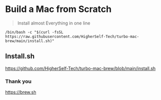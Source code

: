 # Build a Mac from Scratch
> Install almost Everything in one line

`/bin/bash -c "$(curl -fsSL https://raw.githubusercontent.com/HigherSelf-Tech/turbo-mac-brew/main/install.sh)"`


## Install.sh
https://github.com/HigherSelf-Tech/turbo-mac-brew/blob/main/install.sh


### Thank you
https://brew.sh
